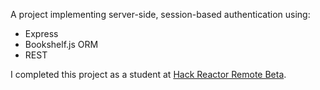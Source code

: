 A project implementing server-side, session-based authentication using:
- Express
- Bookshelf.js ORM
- REST

I completed this project as a student at [Hack Reactor Remote Beta](http://www.hackreactor.com/remote-beta).